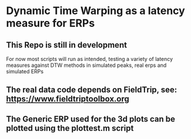 # Dynamic Time Warping as a latency measure for ERPs
## This Repo is still in development
For now most scripts will run as intended, testing a variety of latency measures against DTW methods in simulated peaks, real erps and simulated ERPs

## The real data code depends on FieldTrip, see: https://www.fieldtriptoolbox.org

## The Generic ERP used for the 3d plots can be plotted using the plottest.m script